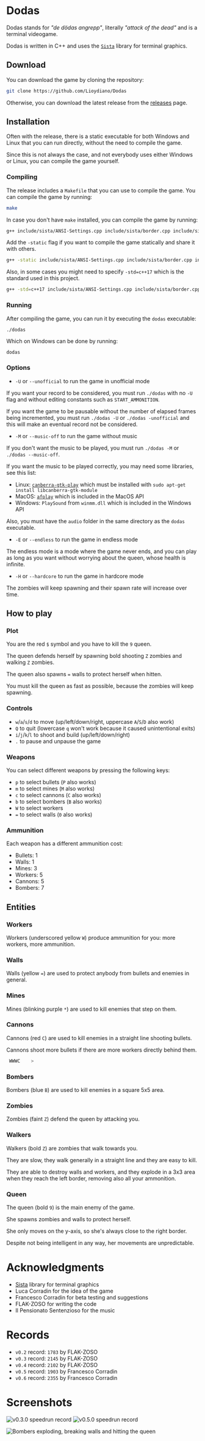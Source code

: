 # Dodas

Dodas stands for *"de dödas angrepp"*, literally *"attack of the dead"* and is a terminal videogame.

Dodas is written in C++ and uses the [`Sista`](https://github.com/Lioydiano/Dodas/blob/b32347f3daeb863757ac8ba256a22257d2bd6932/dodas.cpp#L256) library for terminal graphics.

## Download

You can download the game by cloning the repository:

```bash
git clone https://github.com/Lioydiano/Dodas
```

Otherwise, you can download the latest release from the [releases](https://github.com/Lioydiano/Dodas/releases) page.

## Installation

Often with the release, there is a static executable for both Windows and Linux that you can run directly, without the need to compile the game.

Since this is not always the case, and not everybody uses either Windows or Linux, you can compile the game yourself.

### Compiling

The release includes a `Makefile` that you can use to compile the game. You can compile the game by running:

```bash
make
```

In case you don't have `make` installed, you can compile the game by running:

```bash
g++ include/sista/ANSI-Settings.cpp include/sista/border.cpp include/sista/coordinates.cpp include/sista/cursor.cpp include/sista/field.cpp include/sista/pawn.cpp dodas.cpp -o dodas
```

Add the `-static` flag if you want to compile the game statically and share it with others.

```bash
g++ -static include/sista/ANSI-Settings.cpp include/sista/border.cpp include/sista/coordinates.cpp include/sista/cursor.cpp include/sista/field.cpp include/sista/pawn.cpp dodas.cpp -o dodas 
```

Also, in some cases you might need to specify `-std=c++17` which is the standard used in this project.

```bash
g++ -std=c++17 include/sista/ANSI-Settings.cpp include/sista/border.cpp include/sista/coordinates.cpp include/sista/cursor.cpp include/sista/field.cpp include/sista/pawn.cpp dodas.cpp -o dodas 
```

### Running

After compiling the game, you can run it by executing the `dodas` executable:

```bash
./dodas
```

Which on Windows can be done by running:

```batch
dodas
```

### Options

- `-U` or `--unofficial` to run the game in unofficial mode

If you want your record to be considered, you must run `./dodas` with no `-U` flag and without editing constants such as `START_AMMONITION`.

If you want the game to be pausable without the number of elapsed frames being incremented, you must run `./dodas -U` or `./dodas -unofficial` and this will make an eventual record not be considered.

- `-M` or `--music-off` to run the game without music

If you don't want the music to be played, you must run `./dodas -M` or `./dodas --music-off`.

If you want the music to be played correctly, you may need some libraries, see this list:

- Linux: [`canberra-gtk-play`](https://askubuntu.com/questions/1175572/how-to-fix-error-failed-to-load-module-canberra-gtk-module) which must be installed with `sudo apt-get install libcanberra-gtk-module`
- MacOS: [`afplay`](https://ss64.com/mac/afplay.html) which is included in the MacOS API
- Windows: `PlaySound` from `winmm.dll` which is included in the Windows API

Also, you must have the `audio` folder in the same directory as the `dodas` executable.

- `-E` or `--endless` to run the game in endless mode

The endless mode is a mode where the game never ends, and you can play as long as you want without worrying about the queen, whose health is infinite.

- `-H` or `--hardcore` to run the game in hardcore mode

The zombies will keep spawning and their spawn rate will increase over time.

## How to play

### Plot

You are the red `$` symbol and you have to kill the `9` queen.

The queen defends herself by spawning bold shooting `Z` zombies and walking `Z` zombies.

The queen also spawns `=` walls to protect herself when hitten.

You must kill the queen as fast as possible, because the zombies will keep spawning.

### Controls

- `w`/`a`/`s`/`d` to move (up/left/down/right, uppercase `A`/`S`/`D` also work)
- `Q` to quit (lowercase `q` won't work because it caused unintentional exits)
- `i`/`j`/`k`/`l` to shoot and build (up/left/down/right)
- `.` to pause and unpause the game

### Weapons

You can select different weapons by pressing the following keys:

- `p` to select bullets (`P` also works)
- `m` to select mines (`M` also works)
- `c` to select cannons (`C` also works)
- `b` to select bombers (`B` also works)
- `W` to select workers
- `=` to select walls (`0` also works)

### Ammunition

Each weapon has a different ammunition cost:

- Bullets: 1
- Walls: 1
- Mines: 3
- Workers: 5
- Cannons: 5
- Bombers: 7

## Entities

### Workers

Workers (underscored yellow `W`) produce ammunition for you: more workers, more ammunition.

### Walls

Walls (yellow `=`) are used to protect anybody from bullets and enemies in general.

### Mines

Mines (blinking purple `*`) are used to kill enemies that step on them.

### Cannons

Cannons (red `C`) are used to kill enemies in a straight line shooting bullets.

Cannons shoot more bullets if there are more workers directly behind them.

```bash
 WWWC    >
```

### Bombers

Bombers (blue `B`) are used to kill enemies in a square 5x5 area.

### Zombies

Zombies (faint `Z`) defend the queen by attacking you.

### Walkers

Walkers (bold `Z`) are zombies that walk towards you.

They are slow, they walk generally in a straight line and they are easy to kill.

They are able to destroy walls and workers, and they explode in a 3x3 area when they reach the left border, removing also all your ammonition.

### Queen

The queen (bold `9`) is the main enemy of the game.

She spawns zombies and walls to protect herself.

She only moves on the y-axis, so she's always close to the right border.

Despite not being intelligent in any way, her movements are unpredictable.

# Acknowledgments

- [Sista](https://github.com/Lioydiano/Sista) library for terminal graphics
- Luca Corradin for the idea of the game
- Francesco Corradin for beta testing and suggestions
- FLAK-ZOSO for writing the code
- Il Pensionato Sentenzioso for the music

# Records

- `v0.2` record: `1783` by FLAK-ZOSO
- `v0.3` record: `2145` by FLAK-ZOSO
- `v0.4` record: `2102` by FLAK-ZOSO
- `v0.5` record: `1903` by Francesco Corradin
- `v0.6` record: `2355` by Francesco Corradin

# Screenshots

![v0.3.0 speedrun record](images/v0.3%20record.png)
![v0.5.0 speedrun record](https://github.com/user-attachments/assets/58d6398f-366e-4e22-b8ac-3378555b8881)

![Bombers exploding, breaking walls and hitting the queen](images/bombers%20and%20broken%20walls.png)
